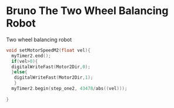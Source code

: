 # Bruno The Two Wheel Balancing Robot
 
Two wheel balancing robot
```C
void setMotorSpeedM2(float vel){
  myTimer2.end();
  if(vel>0){
  digitalWriteFast(Motor2Dir,0);
  }else{
   digitalWriteFast(Motor2Dir,1);
   }
  myTimer2.begin(step_one2, 43478/abs((vel)));
  
}

```

